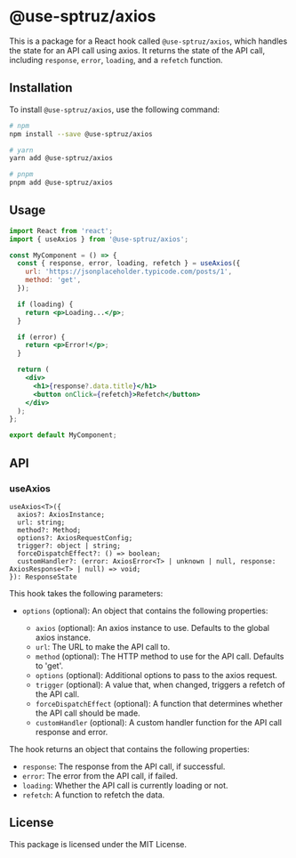 # @use-sptruz/axios

This is a package for a React hook called `@use-sptruz/axios`, which handles the state for an API call using axios. It returns the state of the API call, including `response`, `error`, `loading`, and a `refetch` function.

## Installation

To install `@use-sptruz/axios`, use the following command:

```bash
# npm
npm install --save @use-sptruz/axios

# yarn
yarn add @use-sptruz/axios

# pnpm
pnpm add @use-sptruz/axios
```

## Usage

```jsx
import React from 'react';
import { useAxios } from '@use-sptruz/axios';

const MyComponent = () => {
  const { response, error, loading, refetch } = useAxios({
    url: 'https://jsonplaceholder.typicode.com/posts/1',
    method: 'get',
  });

  if (loading) {
    return <p>Loading...</p>;
  }

  if (error) {
    return <p>Error!</p>;
  }

  return (
    <div>
      <h1>{response?.data.title}</h1>
      <button onClick={refetch}>Refetch</button>
    </div>
  );
};

export default MyComponent;
```

## API

### useAxios

```tsx
useAxios<T>({
  axios?: AxiosInstance;
  url: string;
  method?: Method;
  options?: AxiosRequestConfig;
  trigger?: object | string;
  forceDispatchEffect?: () => boolean;
  customHandler?: (error: AxiosError<T> | unknown | null, response: AxiosResponse<T> | null) => void;
}): ResponseState
```

This hook takes the following parameters:

- `options` (optional): An object that contains the following properties:

  - `axios` (optional): An axios instance to use. Defaults to the global axios instance.
  - `url`: The URL to make the API call to.
  - `method` (optional): The HTTP method to use for the API call. Defaults to 'get'.
  - `options` (optional): Additional options to pass to the axios request.
  - `trigger` (optional): A value that, when changed, triggers a refetch of the API call.
  - `forceDispatchEffect` (optional): A function that determines whether the API call should be made.
  - `customHandler` (optional): A custom handler function for the API call response and error.

The hook returns an object that contains the following properties:

- `response`: The response from the API call, if successful.
- `error`: The error from the API call, if failed.
- `loading`: Whether the API call is currently loading or not.
- `refetch`: A function to refetch the data.

## License

This package is licensed under the MIT License.
